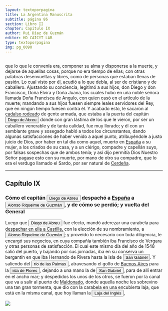 ```yaml
---
layout: textoporpagina
title: La Argentina Manuscrita
subtitle: página 86
section: Libro II
chapter: Capítulo IX
author: Rui Díaz de Guzmán
editor: HD CAICYT LAB
type: textoporpagina
img: pg_0090
---
```


<div class="row">
    <div class="column">
<p>que lo que le convenía era, componer su alma y disponerse a la muerte, y dejarse de aquellas cosas, porque no era tiempo de ellas; con otras palabras desenvueltas y libres, como de personas que estaban llenas de pasión. Lo cual visto por él, acudió a lo que debía, al ser de cristiano y de caballero. Ajustando su conciencia, legitimó a sus hijos, don Diego y don Francisco, Doña Elvira y Doña Juana, los cuales hubo en uña noble señora llamada Doña Francisca de Angulo, con quien casó en el artículo de la muerte; mandando a sus hijos fuesen siempre leales servidores del Rey, que en ningún tiempo fuesen contra él. Y acabado esto, le sacaron al cadalso rodeado de gente armada, que estaba a la puerta del capitán <button class="balloon" data-balloon-pos="up" data-balloon-length="large" data-balloon="Abreu (Diego), de Sevilla; viene con don Pedro de Mendoza. Derrota a los indios cerca de Corpus. Se le cree autor de la sentencia contra la Maldonado. Vuelve a Buenos Aires, para hacer evacuar el Fuerte, y lleva la gente a la Asumpción. Trae socorros al convoy de Cabeza de Vaca. Es electo Gobernador en ausencia de Irala; se conspira contra su persona. Prende al jefe del complot, y lo condena a muerte. Informa a España de su nombramiento; se resiste a devolver el mando al Gobernador Irala; se retira a las tierras de los indios. No quiere volver a la ciudad. Es sorprendido y herido. Lo llevan muerto a la Asumpción.">Diego de Abreu</button> donde con gran lástima de los que le vieron, por ser un caballero venerable y de tanta calidad, fue muy llorado; y él con un semblante grave y sosegado habló a todos los circunstantes, dando algunas satisfacciones de haber venido a aquel punto, atribuyéndole a justo juicio de Dios, por haber en tal día como aquel, muerto en <a href="https://recogito.pelagios.org/document/wzqxhk0h3vpikm/part/1/edit#a7009071-87f2-403e-b9e1-f3e6b5a5726c" target="_blank">España</a> a su mujer, a los criados de su casa, y a un clérigo, compadre y capellán suyo, por falsas sospechas que de ambos tenía; y así dijo permitía Dios Nuestro Señor pagase esto con su muerte, por mano de otro su compadre, que lo era el verdugo llamado el Sardo, por ser natural de <a href="https://recogito.pelagios.org/document/wzqxhk0h3vpikm/part/1/edit#d668c5c3-1c2f-4885-902f-86865869b423" target="_blank">Cerdeña</a>.</p><hr><h2>Capítulo IX</h2><h3>Cómo el capitán <button class="balloon" data-balloon-pos="up" data-balloon-length="large" data-balloon="Abreu (Diego), de Sevilla; viene con don Pedro de Mendoza. Derrota a los indios cerca de Corpus. Se le cree autor de la sentencia contra la Maldonado. Vuelve a Buenos Aires, para hacer evacuar el Fuerte, y lleva la gente a la Asumpción. Trae socorros al convoy de Cabeza de Vaca. Es electo Gobernador en ausencia de Irala; se conspira contra su persona. Prende al jefe del complot, y lo condena a muerte. Informa a España de su nombramiento; se resiste a devolver el mando al Gobernador Irala; se retira a las tierras de los indios. No quiere volver a la ciudad. Es sorprendido y herido. Lo llevan muerto a la Asumpción.">Diego de Abreu</button> despachó a <a href="https://recogito.pelagios.org/document/wzqxhk0h3vpikm/part/1/edit#89705610-f4da-4c19-b82a-4e5c9c473ea8" target="_blank">España</a> a <button class="balloon" data-balloon-pos="up" data-balloon-length="large" data-balloon="Alonso Riquelme de Guzmán (1519-1573) fue un conquistador oriundo de Jeréz de la Frontera y sobrino del Segundo Adelantado al Río de la Plata, Álvar Núñez Cabeza de Vaca, con quien llegó al Río de la Plata en 1541. Fue uno de sus más acérrimos partidarios durante la gobernación de Cabeza de Vaca y se convirtió en una de las figuras más prominentes de la facción de los &quot;leales&quot; una vez que aquel fuera expulsado de la provincia en 1545.Fue forzado por Domigo de Irala a casarse con una de sus hijas mestizas, unión de la cual nació Ruy Díaz de Guzmán. Bibliografía: Ricardo Lafuente Machaín, Alonso Riquelme de Guzmán, Buenos Aires, Amorrurtu, 1942.Tieffemberg, Silvia, &quot;Estudio Introductorio&quot;, en Díaz de Guzmán, Ruy, Argentina. Historia del Descubrimiento y Conquista del Río de la Plata de Ruy Díaz de Guzmán, Buenos Aires, Editorial de la Facultad de Filosofía y Letras-UBA, 2012.Fuentes &quot;Información hecha en Jerez de la Frontera a pedimento de Cabeza de Vaca para verificar ciertas cartas&quot;, en Núñez Cabeza de Vaca, Álvar, Relación de los Naufragios y Comentarios de Álvar Núñez Cabeza de Vaca, adelantado y gobernador del Río de la Plata. Ilustrado con varios documentos inéditos. Tomo Segundo, Madrid, Imprenta General de Victoriano Suárez, 1906, p. 289 (GGV 52/975; AGI Justicia 1131), 1545.">Alonso Riquelme de Guzmán</button>, y de cómo se perdió; y vuelta del General</h3><p>Luego que <button class="balloon" data-balloon-pos="up" data-balloon-length="large" data-balloon="Abreu (Diego), de Sevilla; viene con don Pedro de Mendoza. Derrota a los indios cerca de Corpus. Se le cree autor de la sentencia contra la Maldonado. Vuelve a Buenos Aires, para hacer evacuar el Fuerte, y lleva la gente a la Asumpción. Trae socorros al convoy de Cabeza de Vaca. Es electo Gobernador en ausencia de Irala; se conspira contra su persona. Prende al jefe del complot, y lo condena a muerte. Informa a España de su nombramiento; se resiste a devolver el mando al Gobernador Irala; se retira a las tierras de los indios. No quiere volver a la ciudad. Es sorprendido y herido. Lo llevan muerto a la Asumpción.">Diego de Abreu</button> fue electo, mandó aderezar una carabela para despachar en ella a <a href="https://recogito.pelagios.org/document/wzqxhk0h3vpikm/part/1/edit#2b804548-4ea9-4bdc-bc98-a105ec49b712" target="_blank">Castilla</a>, con la elección de su nombramiento, a <button class="balloon" data-balloon-pos="up" data-balloon-length="large" data-balloon="Alonso Riquelme de Guzmán (1519-1573) fue un conquistador oriundo de Jeréz de la Frontera y sobrino del Segundo Adelantado al Río de la Plata, Álvar Núñez Cabeza de Vaca, con quien llegó al Río de la Plata en 1541. Fue uno de sus más acérrimos partidarios durante la gobernación de Cabeza de Vaca y se convirtió en una de las figuras más prominentes de la facción de los &quot;leales&quot; una vez que aquel fuera expulsado de la provincia en 1545.Fue forzado por Domigo de Irala a casarse con una de sus hijas mestizas, unión de la cual nació Ruy Díaz de Guzmán. Bibliografía: Ricardo Lafuente Machaín, Alonso Riquelme de Guzmán, Buenos Aires, Amorrurtu, 1942.Tieffemberg, Silvia, &quot;Estudio Introductorio&quot;, en Díaz de Guzmán, Ruy, Argentina. Historia del Descubrimiento y Conquista del Río de la Plata de Ruy Díaz de Guzmán, Buenos Aires, Editorial de la Facultad de Filosofía y Letras-UBA, 2012.Fuentes &quot;Información hecha en Jerez de la Frontera a pedimento de Cabeza de Vaca para verificar ciertas cartas&quot;, en Núñez Cabeza de Vaca, Álvar, Relación de los Naufragios y Comentarios de Álvar Núñez Cabeza de Vaca, adelantado y gobernador del Río de la Plata. Ilustrado con varios documentos inéditos. Tomo Segundo, Madrid, Imprenta General de Victoriano Suárez, 1906, p. 289 (GGV 52/975; AGI Justicia 1131), 1545.">Alonso Riquelme de Guzmán</button>; y proveído lo necesario con toda diligencia, le encargó sus negocios, en cuya compañía también iba Francisco de Vergara y otras personas de satisfacción. El cual este mismo día del año de 1548 salió del puerto, y bajando por sus jornadas, iba en su conserva un bergantín en que iba Hernando de Rivera hasta la isla de <a href="https://recogito.pelagios.org/document/wzqxhk0h3vpikm/part/1/edit#3d299979-cb1e-4121-bf57-0dfdd2f8b8d9" target="_blank"><button class="balloon" data-balloon-pos="up" data-balloon-length="large" data-balloon="Se refiere a la isla del mismo nombre en la costa uruguaya frente a Colonia.">San Gabriel</button></a>. Y saliendo del <button class="balloon" data-balloon-pos="up" data-balloon-length="large" data-balloon="Río de las Palmas; navegado por Gaboto. Sigue al de las Carabelas. Este río, así como el de las Carabelas, son más bien brazos del Paraná que ríos; en algunos mapas se le da el nombre de Paraná de las Palmas.">río de las Palmas</button>, atravesando el golfo de <a href="https://recogito.pelagios.org/document/wzqxhk0h3vpikm/part/1/edit#ac96bf3d-a710-443f-9b67-106f357045ad" target="_blank">Buenos Aires</a> para la <button class="balloon" data-balloon-pos="up" data-balloon-length="large" data-balloon="Flores (Isla de). En el río de la Plata, cerca de la costa de Montevideo. Se le dio este nombre, no porque produzca flores, sino porque fue descubierta el día de Pascua florida. Este escollo, por su inmediación a la costa, lo hallaron los españoles habitado por los Charrúas, que huyan de los Minuanes. El Gobierno oriental ha establecido en él un farol para alejar a los buques de los peligros del banco inglés, que obstruye la navegación del río en aquel punto.">isla de Flores</button>, dejando a una mano la de <a href="https://recogito.pelagios.org/document/wzqxhk0h3vpikm/part/1/edit#3da279ae-b9d6-47d3-ab13-24128d5fab53" target="_blank"><button class="balloon" data-balloon-pos="up" data-balloon-length="large" data-balloon="Se refiere a la isla del mismo nombre en la costa uruguaya frente a Colonia.">San Gabriel</button></a>, para de allí entrar en el ancho mar; y despedidos los unos de los otros, se fueron por la canal que va a salir al puerto de <a href="https://recogito.pelagios.org/document/wzqxhk0h3vpikm/part/1/edit#212a15fc-88c1-4866-a40c-0bb943c6d717" target="_blank">Maldonado</a>, donde aquella noche les sobrevino una tan gran tormenta, que dio con la carabela en una encubierta laja, que está en la misma canal, que hoy llaman la <button class="balloon" data-balloon-pos="up" data-balloon-length="large" data-balloon="Laja del Inglés en la canal de Maldonado; etimología de este nombre. Este banco, o laja, ha ocasionado infinitos naufragios, a pesar de haber sido el primero a ser señalado. Al modo como se expresa el autor, se creería que el Banco Inglés se halle delante de Maldonado; mientras que está cerca de Montevideo, precisamente en la dirección de la Isla de Flores.">Laja del Inglés</button>,</p></div>

<div class="column">
<a href="{{site.baseurl}}/assets/img/argentina_manuscrita/{{page.img}}.jpg"><img src="{{site.baseurl}}/assets/img/argentina_manuscrita/{{page.img}}.jpg"></a>
</div>
</div>